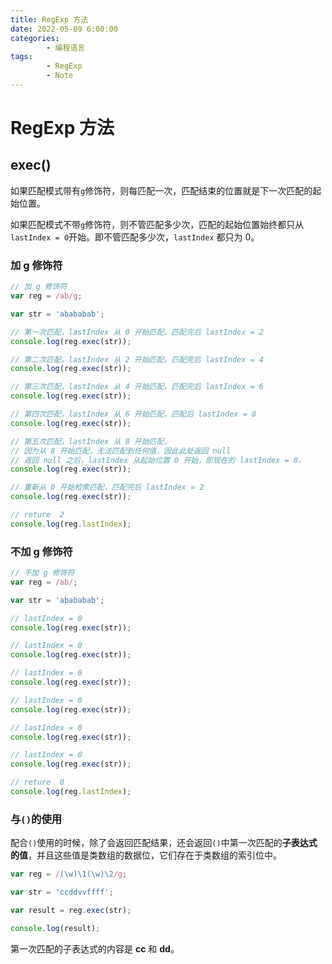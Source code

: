 ```yaml
---
title: RegExp 方法
date: 2022-05-09 6:00:00
categories:
        - 编程语言
tags:
        - RegExp
        - Note
---
```


# RegExp 方法

## exec()

如果匹配模式带有`g`修饰符，则每匹配一次，匹配结束的位置就是下一次匹配的起始位置。

如果匹配模式不带`g`修饰符，则不管匹配多少次，匹配的起始位置始终都只从`lastIndex = 0`开始。即不管匹配多少次，`lastIndex` 都只为 0。

### 加 g 修饰符

```js
// 加 g 修饰符
var reg = /ab/g;

var str = 'abababab';

// 第一次匹配，lastIndex 从 0 开始匹配，匹配完后 lastIndex = 2
console.log(reg.exec(str));

// 第二次匹配，lastIndex 从 2 开始匹配，匹配完后 lastIndex = 4
console.log(reg.exec(str));

// 第三次匹配，lastIndex 从 4 开始匹配，匹配完后 lastIndex = 6
console.log(reg.exec(str));

// 第四次匹配，lastIndex 从 6 开始匹配，匹配后 lastIndex = 8
console.log(reg.exec(str));

// 第五次匹配，lastIndex 从 8 开始匹配，
// 因为从 8 开始匹配，无法匹配到任何值，因此此处返回 null
// 返回 null 之后，lastIndex 从起始位置 0 开始，即现在的 lastIndex = 0，
console.log(reg.exec(str));

// 重新从 0 开始检索匹配，匹配完后 lastIndex = 2
console.log(reg.exec(str));

// reture  2
console.log(reg.lastIndex);
```

### 不加 g 修饰符

```js
// 不加 g 修饰符
var reg = /ab/;

var str = 'abababab';

// lastIndex = 0
console.log(reg.exec(str));

// lastIndex = 0
console.log(reg.exec(str));

// lastIndex = 0
console.log(reg.exec(str));

// lastIndex = 0
console.log(reg.exec(str));

// lastIndex = 0
console.log(reg.exec(str));

// lastIndex = 0
console.log(reg.exec(str));

// reture  0
console.log(reg.lastIndex);
```

### 与`()`的使用

配合`()`使用的时候，除了会返回匹配结果，还会返回`()`中第一次匹配的**子表达式的值**，并且这些值是类数组的数据位，它们存在于类数组的索引位中。

```js
var reg = /(\w)\1(\w)\2/g;

var str = 'ccddvvffff';

var result = reg.exec(str);

console.log(result);
```

第一次匹配的子表达式的内容是 **cc** 和 **dd**。
